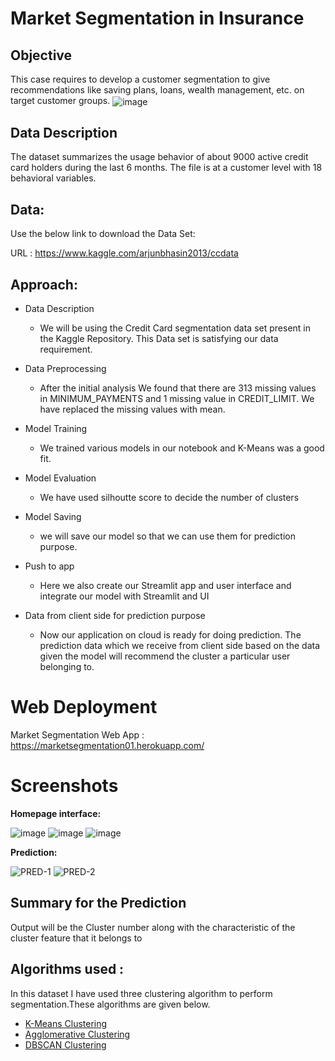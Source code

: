 
# Market Segmentation in Insurance



## Objective
This case requires to develop a customer segmentation to give recommendations like saving plans, loans, wealth management, etc. on target customer groups.
<img align="center" src="https://user-images.githubusercontent.com/34673684/137431219-a5d99ac4-ce63-4435-8a49-4e19b09d0a07.png" alt="image">

## Data Description

The dataset summarizes the usage behavior of about 9000 active credit card holders during the last 6 months. The file is at a customer level with 18 behavioral variables.

## Data:

Use the below link to download the Data Set:

URL : https://www.kaggle.com/arjunbhasin2013/ccdata

## Approach:
* Data Description
  * We will be using the Credit Card segmentation data set present in the Kaggle Repository. This Data set is satisfying our data requirement. 

* Data Preprocessing
  * After the initial analysis We found that there are 313 missing values in MINIMUM_PAYMENTS and 1 missing value in CREDIT_LIMIT. We have replaced the missing values with mean.
  
* Model Training
  * We trained various models in our notebook and K-Means was a good fit.

* Model Evaluation
  * We have used silhoutte score to decide the number of clusters

* Model Saving
  * we will save our model so that we can use them for prediction purpose.

* Push to app
  * Here we also create our Streamlit app and user interface and integrate our model with Streamlit and UI

* Data from client side for prediction purpose
  * Now our application on cloud is ready for doing prediction. The prediction data which we receive from client side based on the data given the model will recommend the cluster a particular user belonging to.

 Web Deployment
 ===================================
Market Segmentation Web App : https://marketsegmentation01.herokuapp.com/

Screenshots
====================================
**Homepage interface:**

![image](https://user-images.githubusercontent.com/24864663/156436706-d42fbb3b-c124-44e4-a93c-a44be06c96b3.PNG)
![image](https://user-images.githubusercontent.com/24864663/156436752-dbfd50f8-8c1c-47f0-a274-85c98f817c5f.PNG)
![image](https://user-images.githubusercontent.com/24864663/156436759-f1b69608-47cb-4c3e-80ef-57c6aaf5b1f5.PNG)

**Prediction:**

![PRED-1](https://user-images.githubusercontent.com/24864663/156437402-234f57f7-2862-476c-a395-bb22b53c5976.PNG)
![PRED-2](https://user-images.githubusercontent.com/24864663/156437414-6bd4c8d8-cdea-4dad-b054-13357fffed4a.PNG)

## Summary for the Prediction

Output will be the Cluster number along with the characteristic of the cluster feature that it belongs to  

## Algorithms used :
In this dataset I have used three clustering algorithm to perform segmentation.These algorithms are given below.
- [K-Means Clustering](https://en.wikipedia.org/wiki/K-means_clustering)
- [Agglomerative Clustering](https://scikit-learn.org/stable/modules/generated/sklearn.cluster.AgglomerativeClustering.html)
- [DBSCAN Clustering](https://scikit-learn.org/stable/modules/generated/sklearn.cluster.DBSCAN.html)


